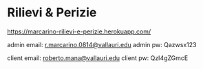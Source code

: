 # Rilievi & Perizie
  https://marcarino-rilievi-e-perizie.herokuapp.com/
  
  admin email: r.marcarino.0814@vallauri.edu
  admin pw: Qazwsx123
  
  client email: roberto.mana@vallauri.edu
  client pw: QzI4gZGmcE
